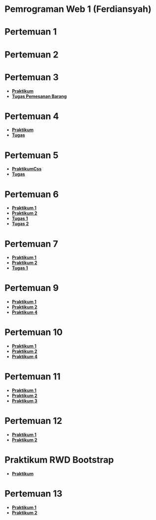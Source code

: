 # Pemrograman Web 1 (Ferdiansyah)

# Pertemuan 1

# Pertemuan 2

# Pertemuan 3

- **[Praktikum](https://terpadu-nurul-fikri.github.io/pemweb_1/pertemuan3/Praktikum/index.html)**
- **[Tugas Pemesanan Barang](https://terpadu-nurul-fikri.github.io/pemweb_1/pertemuan3/tugas_pemesanan_barang/index.html)**

# Pertemuan 4

- **[Praktikum](https://terpadu-nurul-fikri.github.io/pemweb_1/pertemuan4/Praktikum/home.html)**
- **[Tugas](https://terpadu-nurul-fikri.github.io/pemweb_1/pertemuan4/tugas/index.html)**

# Pertemuan 5

- **[PraktikumCss](https://terpadu-nurul-fikri.github.io/pemweb_1/pertemuan5/Praktikum_css/index.html)**
- **[Tugas](https://terpadu-nurul-fikri.github.io/pemweb_1/pertemuan5/tugas/index.html)**

# Pertemuan 6

- **[Praktikum 1](https://terpadu-nurul-fikri.github.io/pemweb_1/pertemuan6/praktikum/cssbox1.html)**
- **[Praktikum 2](https://terpadu-nurul-fikri.github.io/pemweb_1/pertemuan6/praktikum/cssbox2.html)**
- **[Tugas 1](https://terpadu-nurul-fikri.github.io/pemweb_1/pertemuan6/tugas_1/tugas.html)**
- **[Tugas 2](https://terpadu-nurul-fikri.github.io/pemweb_1/pertemuan6/tugas_2/tugas.html)**

# Pertemuan 7

- **[Praktikum 1](https://terpadu-nurul-fikri.github.io/pemweb_1/pertemuan7/praktikum/index.html)**
- **[Praktikum 2](https://terpadu-nurul-fikri.github.io/pemweb_1/pertemuan7/praktikum2/index.html)**
- **[Tugas 1](https://terpadu-nurul-fikri.github.io/pemweb_1/pertemuan7/tugas/index.html)**

# Pertemuan 9

- **[Praktikum 1](https://terpadu-nurul-fikri.github.io/pemweb_1/pertemuan9/index.html)**
- **[Praktikum 2](https://terpadu-nurul-fikri.github.io/pemweb_1/pertemuan9/index2.html)**
- **[Praktikum 4](https://terpadu-nurul-fikri.github.io/pemweb_1/pertemuan9/index4.html)**

# Pertemuan 10

- **[Praktikum 1](https://terpadu-nurul-fikri.github.io/pemweb_1/pertemuan10/index.html)**
- **[Praktikum 2](https://terpadu-nurul-fikri.github.io/pemweb_1/pertemuan10/login-js.html)**
- **[Praktikum 4](https://terpadu-nurul-fikri.github.io/pemweb_1/pertemuan10/chat-js.html)**

# Pertemuan 11

- **[Praktikum 1](https://terpadu-nurul-fikri.github.io/pemweb_1/pertemuan11/praktikum/kalkulator.html)**
- **[Praktikum 2](https://terpadu-nurul-fikri.github.io/pemweb_1/pertemuan11/praktikum2/kurs.html)**
- **[Praktikum 3](https://terpadu-nurul-fikri.github.io/pemweb_1/pertemuan11/praktikum3/index.html)**

# Pertemuan 12

- **[Praktikum 1](https://terpadu-nurul-fikri.github.io/pemweb_1/pertemuan12/index.html)**
- **[Praktikum 2](https://terpadu-nurul-fikri.github.io/pemweb_1/pertemuan12/form.html)**

# Praktikum RWD Bootstrap

- **[Praktikum](https://terpadu-nurul-fikri.github.io/pemweb_1/Hotel_RWD/index.html)**

# Pertemuan 13

- **[Praktikum 1](https://terpadu-nurul-fikri.github.io/pemweb_1/pertemuan13/adminLTE.html)**
- **[Praktikum 2](https://terpadu-nurul-fikri.github.io/pemweb_1/pertemuan13/index.html)**
